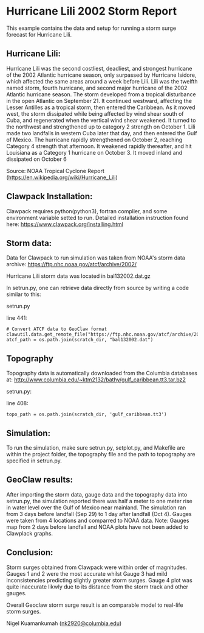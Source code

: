 # Hurricane Lili 2002 Storm Report

This example contains the data and setup for running a storm surge forecast for Hurricane Lili.

## Hurricane Lili:

Hurricane Lili was the second costliest, deadliest, and strongest hurricane of the 2002 Atlantic hurricane season, only surpassed by Hurricane Isidore, which affected the same areas around a week before Lili. Lili was the twelfth named storm, fourth hurricane, and second major hurricane of the 2002 Atlantic hurricane season. The storm developed from a tropical disturbance in the open Atlantic on September 21. It continued westward, affecting the Lesser Antilles as a tropical storm, then entered the Caribbean. As it moved west, the storm dissipated while being affected by wind shear south of Cuba, and regenerated when the vertical wind shear weakened. It turned to the northwest and strengthened up to category 2 strength on October 1. Lili made two landfalls in western Cuba later that day, and then entered the Gulf of Mexico. The hurricane rapidly strengthened on October 2, reaching Category 4 strength that afternoon. It weakened rapidly thereafter, and hit Louisiana as a Category 1 hurricane on October 3. It moved inland and dissipated on October 6

Source: NOAA Tropical Cyclone Report (https://en.wikipedia.org/wiki/Hurricane_Lili)

## Clawpack Installation:

Clawpack requires python(python3), fortran complier, and some environment variable setted to run. Detailed installation instruction found here: https://www.clawpack.org/installing.html

## Storm data:

Data for Clawpack to run simulation was taken from NOAA's storm data archive: https://ftp.nhc.noaa.gov/atcf/archive/2002/

Hurricane Lili storm data was located in bal132002.dat.gz  

In setrun.py, one can retrieve data directly from source by writing a code similar to this:

setrun.py

line 441:

    # Convert ATCF data to GeoClaw format
    clawutil.data.get_remote_file("https://ftp.nhc.noaa.gov/atcf/archive/2002/bal132002.dat.gz")
    atcf_path = os.path.join(scratch_dir, "bal132002.dat")

## Topography

Topography data is automatically downloaded from the Columbia databases at:
http://www.columbia.edu/~ktm2132/bathy/gulf_caribbean.tt3.tar.bz2

setrun.py:

line 408:
    
    topo_path = os.path.join(scratch_dir, 'gulf_caribbean.tt3')


## Simulation:

To run the simulation, make sure setrun.py, setplot.py, and Makefile are within the project folder, the topography file and the path to topography are specified in setrun.py.


## GeoClaw results:

After importing the storm data, gauge data and the topography data into setrun.py, the simulation reported there was half a meter to one meter rise in water level over the Gulf of Mexico near mainland. The simulation ran from 3 days before landfall (Sep 29) to 1 day after landfall (Oct 4). Gauges were taken from 4 locations and comparred to NOAA data. Note: Gauges map from 2 days before landfall and NOAA plots have not been added to Clawplack graphs.

## Conclusion:

Storm surges obtained from Clawpack were within order of magnitudes. Gauges 1 and 2 were the most accurate whilst Gauge 3 had mild inconsistencies predicting slightly greater storm surges. Gauge 4 plot was quite inaccurate likwly due to its distance from the storm track and other gauges.

Overall Geoclaw storm surge result is an comparable model to real-life storm surges.

Nigel Kuamankumah (nk2920@columbia.edu)
